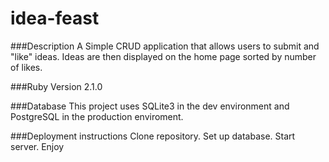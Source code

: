 # idea-feast

###Description
A Simple CRUD application that allows users to submit and "like" ideas.  Ideas are then displayed on the home page sorted by number of likes.

###Ruby Version
2.1.0

###Database
This project uses SQLite3 in the dev environment and PostgreSQL in the production enviroment.

###Deployment instructions
  Clone repository.
  Set up database.
  Start server.
  Enjoy
